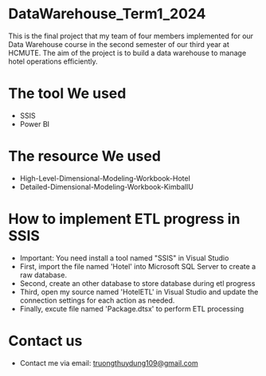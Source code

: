 # DataWarehouse_Term1_2024
This is the final project that my team of four members implemented for our Data Warehouse course in the second semester of our third year at HCMUTE.
The aim of the project is to build a data warehouse to manage hotel operations efficiently.
# The tool We used
- SSIS
- Power BI
# The resource We used
- High-Level-Dimensional-Modeling-Workbook-Hotel
- Detailed-Dimensional-Modeling-Workbook-KimballU
# How to implement ETL progress in SSIS
- Important: You need install a tool named "SSIS" in Visual Studio
- First, import the file named 'Hotel' into Microsoft SQL Server to create a raw database.
- Second, create an other database to store database during etl progress
- Third, open my source named 'HotelETL' in Visual Studio and update the connection settings for each action as needed.
- Finally, excute file named 'Package.dtsx' to perform ETL processing

# Contact us
- Contact me via email: truongthuydung109@gmail.com
